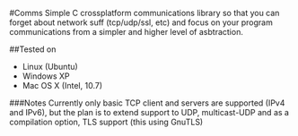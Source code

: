 #Comms
Simple C crossplatform communications library so that you can forget about network suff (tcp/udp/ssl, etc) and focus on your program communications from a simpler and higher level of asbtraction.

##Tested on
* Linux (Ubuntu)
* Windows XP
* Mac OS X (Intel, 10.7)

###Notes
Currently only basic TCP client and servers are supported (IPv4 and IPv6), but the plan is to extend support to UDP, multicast-UDP and as a compilation option, TLS support (this using GnuTLS)